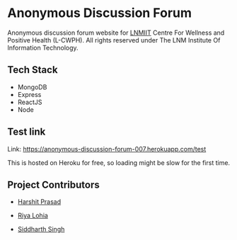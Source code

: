 # Anonymous Discussion Forum

Anonymous discussion forum website for [LNMIIT](https://www.lnmiit.ac.in/) Centre For Wellness and Positive Health (L-CWPH). All rights reserved under The LNM Institute Of Information Technology.
## Tech Stack

- MongoDB
- Express
- ReactJS
- Node

## Test link

Link: https://anonymous-discussion-forum-007.herokuapp.com/test

This is hosted on Heroku for free, so loading might be slow for the first time.

## Project Contributors

- [Harshit Prasad](https://www.linkedin.com/in/harshit-prasad/)

- [Riya Lohia](https://www.linkedin.com/in/riya-lohia-565b18140/)

- [Siddharth Singh](https://www.linkedin.com/in/siddharth-singh-61841b12a/)
